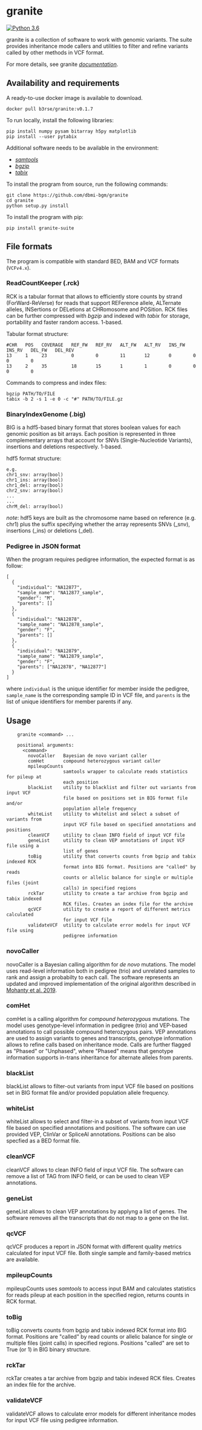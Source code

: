 # granite

[![Python 3.6](https://img.shields.io/badge/python-3.6-blue.svg)](https://www.python.org/downloads/release/python-360/)

granite is a collection of software to work with genomic variants. The suite provides inheritance mode callers and utilities to filter and refine variants called by other methods in VCF format.

For more details, see granite [*documentation*](https://granite-suite.readthedocs.io/en/latest/ "granite documentation").

## Availability and requirements
A ready-to-use docker image is available to download.

    docker pull b3rse/granite:v0.1.7

To run locally, install the following libraries:

    pip install numpy pysam bitarray h5py matplotlib
    pip install --user pytabix

Additional software needs to be available in the environment:

  - [*samtools*](http://www.htslib.org/ "samtools documentation")
  - [*bgzip*](http://www.htslib.org/doc/bgzip.1.html "bgzip documentation")
  - [*tabix*](http://www.htslib.org/doc/tabix.1.html "tabix documentation")

To install the program from source, run the following commands:

    git clone https://github.com/dbmi-bgm/granite
    cd granite
    python setup.py install

To install the program with pip:

    pip install granite-suite

## File formats
The program is compatible with standard BED, BAM and VCF formats (`VCFv4.x`).

### ReadCountKeeper (.rck)
RCK is a tabular format that allows to efficiently store counts by strand (ForWard-ReVerse) for reads that support REFerence allele, ALTernate alleles, INSertions or DELetions at CHRomosome and POSition. RCK files can be further compressed with *bgzip* and indexed with *tabix* for storage, portability and faster random access. 1-based.

Tabular format structure:

    #CHR   POS   COVERAGE   REF_FW   REF_RV   ALT_FW   ALT_RV   INS_FW   INS_RV   DEL_FW   DEL_REV
    13     1     23         0        0        11       12       0        0        0        0
    13     2     35         18       15       1        1        0        0        0        0

Commands to compress and index files:

    bgzip PATH/TO/FILE
    tabix -b 2 -s 1 -e 0 -c "#" PATH/TO/FILE.gz

### BinaryIndexGenome (.big)
BIG is a hdf5-based binary format that stores boolean values for each genomic position as bit arrays. Each position is represented in three complementary arrays that account for SNVs (Single-Nucleotide Variants), insertions and deletions respectively. 1-based.

hdf5 format structure:

    e.g.
    chr1_snv: array(bool)
    chr1_ins: array(bool)
    chr1_del: array(bool)
    chr2_snv: array(bool)
    ...
    ...
    chrM_del: array(bool)

*note*: hdf5 keys are built as the chromosome name based on reference (e.g. chr1) plus the suffix specifying whether the array represents SNVs (_snv), insertions (_ins) or deletions (_del).

### Pedigree in JSON format
When the program requires pedigree information, the expected format is as follow:

    [
      {
        "individual": "NA12877",
        "sample_name": "NA12877_sample",
        "gender": "M",
        "parents": []
      },
      {
        "individual": "NA12878",
        "sample_name": "NA12878_sample",
        "gender": "F",
        "parents": []
      },
      {
        "individual": "NA12879",
        "sample_name": "NA12879_sample",
        "gender": "F",
        "parents": ["NA12878", "NA12877"]
      }
    ]

where `individual` is the unique identifier for member inside the pedigree, `sample_name` is the corresponding sample ID in VCF file, and `parents` is the list of unique identifiers for member parents if any.

## Usage
```text
    granite <command> ...

    positional arguments:
      <command>
        novoCaller   Bayesian de novo variant caller
        comHet       compound heterozygous variant caller
        mpileupCounts
                     samtools wrapper to calculate reads statistics for pileup at
                     each position
        blackList    utility to blacklist and filter out variants from input VCF
                     file based on positions set in BIG format file and/or
                     population allele frequency
        whiteList    utility to whitelist and select a subset of variants from
                     input VCF file based on specified annotations and positions
        cleanVCF     utility to clean INFO field of input VCF file
        geneList     utility to clean VEP annotations of input VCF file using a
                     list of genes
        toBig        utility that converts counts from bgzip and tabix indexed RCK
                     format into BIG format. Positions are "called" by reads
                     counts or allelic balance for single or multiple files (joint
                     calls) in specified regions
        rckTar       utility to create a tar archive from bgzip and tabix indexed
                     RCK files. Creates an index file for the archive
        qcVCF        utility to create a report of different metrics calculated
                     for input VCF file
        validateVCF  utility to calculate error models for input VCF file using
                     pedigree information
```

### novoCaller
novoCaller is a Bayesian calling algorithm for *de novo* mutations. The model uses read-level information both in pedigree (trio) and unrelated samples to rank and assign a probabilty to each call. The software represents an updated and improved implementation of the original algorithm described in [Mohanty et al. 2019](https://academic.oup.com/bioinformatics/advance-article/doi/10.1093/bioinformatics/bty749/5087716).

### comHet
comHet is a calling algorithm for *compound heterozygous* mutations. The model uses genotype-level information in pedigree (trio) and VEP-based annotations to call possible compound heterozygous pairs. VEP annotations are used to assign variants to genes and transcripts, genotype information allows to refine calls based on inheritance mode. Calls are further flagged as "Phased" or "Unphased", where "Phased" means that genotype information supports in-trans inheritance for alternate alleles from parents.

### blackList
blackList allows to filter-out variants from input VCF file based on positions set in BIG format file and/or provided population allele frequency.

### whiteList
whiteList allows to select and filter-in a subset of variants from input VCF file based on specified annotations and positions. The software can use provided VEP, ClinVar or SpliceAI annotations. Positions can be also specfied as a BED format file.

### cleanVCF
cleanVCF allows to clean INFO field of input VCF file. The software can remove a list of TAG from INFO field, or can be used to clean VEP annotations.

### geneList
geneList allows to clean VEP annotations by applyng a list of genes. The software removes all the transcripts that do not map to a gene on the list.

### qcVCF
qcVCF produces a report in JSON format with different quality metrics calculated for input VCF file. Both single sample and family-based metrics are available.

### mpileupCounts
mpileupCounts uses *samtools* to access input BAM and calculates statistics for reads pileup at each position in the specified region, returns counts in RCK format.

### toBig
toBig converts counts from bgzip and tabix indexed RCK format into BIG format. Positions are "called" by read counts or allelic balance for single or multiple files (joint calls) in specified regions. Positions "called" are set to True (or 1) in BIG binary structure.

### rckTar
rckTar creates a tar archive from bgzip and tabix indexed RCK files. Creates an index file for the archive.

### validateVCF
validateVCF allows to calculate error models for different inheritance modes for input VCF file using pedigree information.
